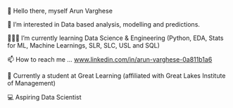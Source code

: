 
👋 Hello there, myself Arun Varghese

👀 I’m interested in Data based analysis, modelling and predictions.

👨🏻‍💻 I’m currently learning Data Science & Engineering (Python, EDA, Stats for ML, Machine Learnings, SLR, SLC, USL and SQL)

📫 How to reach me ... www.linkedin.com/in/arun-varghese-0a811b1a6

📗 Currently a student at Great Learning (affiliated with Great Lakes Institute of Management)

💻 Aspiring Data Scientist
